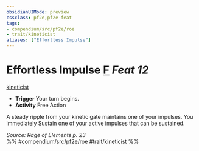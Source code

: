 ```yaml
---
obsidianUIMode: preview
cssclass: pf2e,pf2e-feat
tags:
- compendium/src/pf2e/roe
- trait/kineticist
aliases: ["Effortless Impulse"]
---
```

# Effortless Impulse  [F](rules/core-rulebook/chapter-9-playing-the-game.md#Actions "Free Action") *Feat 12*  
[kineticist](rules/traits/kineticist-roe.md "Kineticist Class Trait")  

- **Trigger** Your turn begins.
- **Activity** Free Action

A steady ripple from your kinetic gate maintains one of your impulses. You immediately Sustain one of your active impulses that can be sustained.

*Source: Rage of Elements p. 23*  
%% #compendium/src/pf2e/roe #trait/kineticist %%